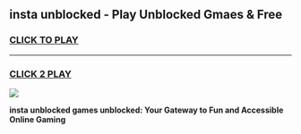 
## insta unblocked - Play Unblocked Gmaes & Free
<h3>
<a href="https://news.freeplayer.one?title=insta_unblocked&ref=23F">CLICK TO PLAY</a></h3>
<hr>

<h3>
<a href="https://news.freeplayer.one?title=insta_unblocked&ref=23F">CLICK 2 PLAY</a>
  
</h3>

<a href="https://news.freeplayer.one?title=insta_unblocked&ref=23F/"><img src="https://clearcache.store/games.png"></a>


**insta unblocked games unblocked: Your Gateway to Fun and Accessible Online Gaming**

